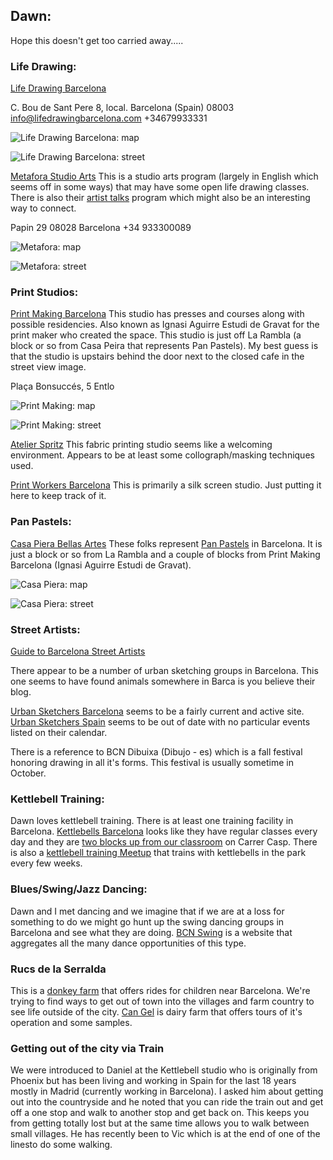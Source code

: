 ## Dawn:

Hope this doesn't get too carried away.....

### Life Drawing:

[Life Drawing Barcelona](https://www.lifedrawingbarcelona.com/sessions)

C. Bou de Sant Pere 8, local.  Barcelona (Spain) 08003   info@lifedrawingbarcelona.com    +34679933331

![Life Drawing Barcelona: map](../imagesBarca22/LifeDrawing.png)

![Life Drawing Barcelona: street](../imagesBarca22/LifeDrawingSt.png)

[Metafora Studio Arts](https://metafora-studio-arts.org/) This is a studio arts program (largely in English which seems off in some ways) that may have some open life drawing classes. There is also their [artist talks](https://metafora-studio-arts.org/artist-talks/) program which might also be an interesting way to connect.

Papin 29 08028 Barcelona +34 933300089

![Metafora: map](../imagesBarca22/Metafora.png)

![Metafora: street](../imagesBarca22/MetaforaSt.png)

### Print Studios:

[Print Making Barcelona](https://printmakingbarcelona.com/en/) This studio has presses and courses along with possible residencies. Also known as Ignasi Aguirre Estudi de Gravat for the print maker who created the space. This studio is just off La Rambla (a block or so from Casa Peira that represents Pan Pastels). My best guess is that the studio is upstairs behind the door next to the closed cafe in the street view image.

Plaça Bonsuccés, 5 Entlo 

![Print Making: map](../imagesBarca22/PrintMaking.png)

![Print Making: street](../imagesBarca22/PrintMakingSt.png)

[Atelier Spritz](https://www.atelierspritz.com/) This fabric printing studio seems like a welcoming environment. Appears to be at least some collograph/masking techniques used.

[Print Workers Barcelona](https://www.printworkersbarcelona.com/en/) This is primarily a silk screen studio. Just putting it here to keep track of it.

### Pan Pastels:

[Casa Piera Bellas Artes](https://casapiera.com/es/) These folks represent [Pan Pastels](https://panpastel.com/home.html) in Barcelona. It is just a block or so from La Rambla and a couple of blocks from Print Making Barcelona (Ignasi Aguirre Estudi de Gravat). 

![Casa Piera: map](../imagesBarca22/CasaPiera.png)

![Casa Piera: street](../imagesBarca22/CasaPieraSt.png)

### Street Artists:

[Guide to Barcelona Street Artists](https://theculturetrip.com/europe/spain/articles/10-barcelona-street-artists-you-need-to-know/)



There appear to be a number of urban sketching groups in Barcelona. This one seems to have found animals somewhere in Barca is you believe their blog. 

[Urban Sketchers Barcelona](https://urbansketchersbarcelona.blogspot.com/) seems to be a fairly current and active site. [Urban Sketchers Spain](http://spain.urbansketchers.org/) seems to be out of date with no particular events listed on their calendar. 

There is a reference to BCN Dibuixa (Dibujo - es) which is a fall festival honoring drawing in all it's forms. This festival is usually sometime in October.

### Kettlebell Training:

Dawn loves kettlebell training. There is at least one training facility in Barcelona. [Kettlebells Barcelona](https://www.kettlebellsbarcelona.com/) looks like they have regular classes every day and they are [two blocks up from our classroom](https://www.kettlebellsbarcelona.com/contacto) on Carrer Casp. There is also a [kettlebell training Meetup](https://www.meetup.com/nomadfit-entrenamiento-al-aire-libre-bcn/) that trains with kettlebells in the park every few weeks. 

### Blues/Swing/Jazz Dancing:

Dawn and I met dancing and we imagine that if we are at a loss for something to do we might go hunt up the swing dancing groups in Barcelona and see what they are doing. [BCN Swing](https://www.bcnswing.org/escoles-de-ball/) is a website that aggregates all the many dance opportunities of this type.

### Rucs de la Serralda

This is a [donkey farm](https://rucs.cat/) that offers rides for children near Barcelona. We're trying to find ways to get out of town into the villages and farm country to see life outside of the city. [Can Gel](https://www.can-gel.com/es/) is dairy farm that offers tours of it's operation and some samples. 

### Getting out of the city via Train

We were introduced to Daniel at the Kettlebell studio who is originally from Phoenix but has been living and working in Spain for the last 18 years mostly in Madrid (currently working in Barcelona). I asked him about getting out into the countryside and he noted that you can ride the train out and get off a one stop and walk to another stop and get back on. This keeps you from getting totally lost but at the same time allows you to walk between small villages. He has recently been to Vic which is at the end of one of the linesto do some walking.
